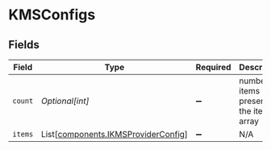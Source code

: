 # KMSConfigs


## Fields

| Field                                                                            | Type                                                                             | Required                                                                         | Description                                                                      |
| -------------------------------------------------------------------------------- | -------------------------------------------------------------------------------- | -------------------------------------------------------------------------------- | -------------------------------------------------------------------------------- |
| `count`                                                                          | *Optional[int]*                                                                  | :heavy_minus_sign:                                                               | number of items present in the items array                                       |
| `items`                                                                          | List[[components.IKMSProviderConfig](../../models/shared/ikmsproviderconfig.md)] | :heavy_minus_sign:                                                               | N/A                                                                              |